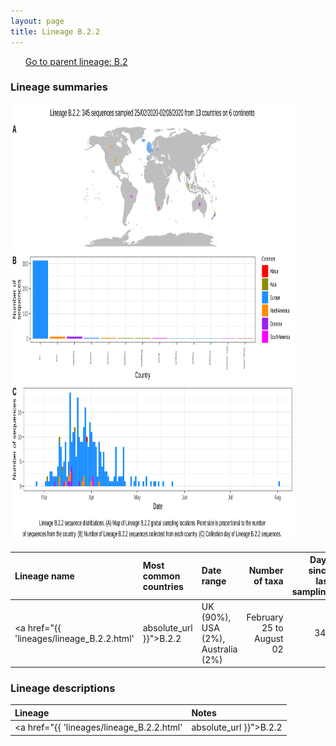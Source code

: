 ```yaml
---
layout: page
title: Lineage B.2.2
---
```




<p>
<ul class="actions small">
	 <a href="{{ 'lineages/lineage_B.2.html' | absolute_url }}" class="button special fit">Go to parent lineage: B.2</a>
</ul>
</p>
<h3> Lineage summaries</h3>

<img src="../assets/images/B.2.2.svg" alt="B.2.2 lineage summary figure" width="90%" height="700px" />


| Lineage name | Most common countries | Date range | Number of taxa |  Days since last sampling | Known Travel | Recall value |
|:-----|:-----|:-------|-------:|-------:|:---------|--------:|
| <a href="{{ 'lineages/lineage_B.2.2.html' | absolute_url }}">B.2.2</a> | UK (90%), USA (2%), Australia (2%) | February 25 to August 02 | 345 | Switzerland to Iceland (1) | 0.98 |

<h3>Lineage descriptions</h3>

| Lineage | Notes |
|:-----|:-----|
| <a href="{{ 'lineages/lineage_B.2.2.html' | absolute_url }}">B.2.2</a> | Lineage with representation from UK/ USA/ Australia |

